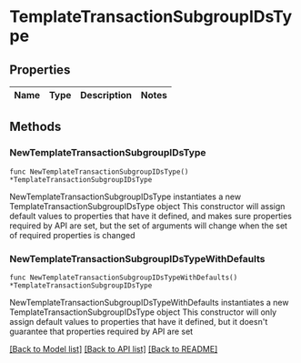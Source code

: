 # TemplateTransactionSubgroupIDsType

## Properties

Name | Type | Description | Notes
------------ | ------------- | ------------- | -------------

## Methods

### NewTemplateTransactionSubgroupIDsType

`func NewTemplateTransactionSubgroupIDsType() *TemplateTransactionSubgroupIDsType`

NewTemplateTransactionSubgroupIDsType instantiates a new TemplateTransactionSubgroupIDsType object
This constructor will assign default values to properties that have it defined,
and makes sure properties required by API are set, but the set of arguments
will change when the set of required properties is changed

### NewTemplateTransactionSubgroupIDsTypeWithDefaults

`func NewTemplateTransactionSubgroupIDsTypeWithDefaults() *TemplateTransactionSubgroupIDsType`

NewTemplateTransactionSubgroupIDsTypeWithDefaults instantiates a new TemplateTransactionSubgroupIDsType object
This constructor will only assign default values to properties that have it defined,
but it doesn't guarantee that properties required by API are set


[[Back to Model list]](../README.md#documentation-for-models) [[Back to API list]](../README.md#documentation-for-api-endpoints) [[Back to README]](../README.md)


